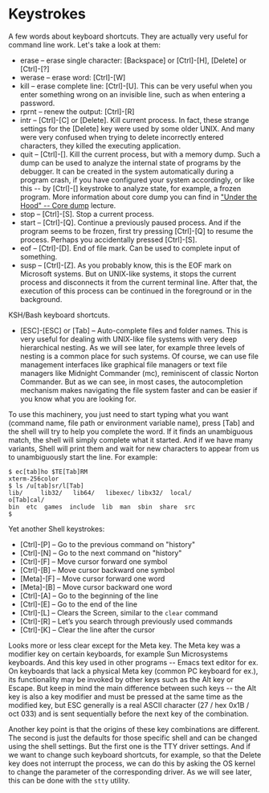 # Keystrokes

A few words about keyboard shortcuts. They are actually very useful for command line work. Let's take a look at them:

* erase – erase single character: [Backspace] or [Ctrl]-[H], [Delete] or [Ctrl]-[?]
* werase – erase word: [Ctrl]-[W]
* kill – erase complete line: [Ctrl]-[U]. This can be very useful when you enter something wrong on an invisible line, such as when entering a password.
* rprnt – renew the output: [Ctrl]-[R]
* intr – [Ctrl]-[C] or [Delete]. Kill current process. In fact, these strange settings for the [Delete] key were used by some older UNIX. And many were very confused when trying to delete incorrectly entered characters, they killed the executing application. 
* quit – [Ctrl]-[\]. Kill the current process, but with a memory dump. Such a dump can be used to analyze the internal state of programs by the debugger. It can be created in the system automatically during a program crash, if you have configured your system accordingly, or like this -- by [Ctrl]-[\] keystroke to analyze state, for example, a frozen program. More information about core dump you can find in ["Under the Hood" -- Core dump](../under_the_hood/05_core_dump.md) lecture.
* stop – [Ctrl]-[S]. Stop a current process.
* start – [Ctrl]-[Q]. Continue a previously paused process. And if the program seems to be frozen, first try pressing [Ctrl]-[Q] to resume the process. Perhaps you accidentally pressed [Ctrl]-[S].
* eof – [Ctrl]-[D]. End of file mark. Can be used to complete input of something.
* susp – [Ctrl]-[Z]. As you probably know, this is the EOF mark on Microsoft systems. But on UNIX-like systems, it stops the current process and disconnects it from the current terminal line. After that, the execution of this process can be continued in the foreground or in the background.

KSH/Bash keyboard shortcuts.
* [ЕЅС]-[ЕЅС] or [Tab] – Auto-complete files and folder names. This is very useful for dealing with UNIX-like file systems with very deep hierarchical nesting. As we will see later, for example three levels of nesting is a common place for such systems. Of course, we can use file management interfaces like graphical file managers or text file managers like Midnight Commander (mc), reminiscent of classic Norton Commander. But as we can see, in most cases, the autocompletion mechanism makes navigating the file system faster and can be easier if you know what you are looking for.

To use this machinery, you just need to start typing what you want (command name, file path or environment variable name), press [Tab] and the shell will try to help you complete the word. If it finds an unambiguous match, the shell will simply complete what it started. And if we have many variants, Shell will print them and wait for new characters to appear from us to unambiguously start the line. For example:
```
$ ec[tab]ho $TE[Tab]RM
xterm-256color
$ ls /u[tab]sr/l[Tab]
lib/     lib32/   lib64/   libexec/ libx32/  local/ 
o[Tab]cal/
bin  etc  games  include  lib  man  sbin  share  src
$
```
Yet another Shell keystrokes:
* [Ctrl]-[P] – Go to the previous command on "history"
* [Ctrl]-[N] – Go to the next command on "history"
* [Ctrl]-[F] – Move cursor forward one symbol
* [Ctrl]-[B] – Move cursor backward one symbol
* [Meta]-[F] – Move cursor forward one word
* [Meta]-[B] – Move cursor backward one word
* [Ctrl]-[A] – Go to the beginning of the line
* [Ctrl]-[E] – Go to the end of the line
* [Ctrl]-[L] – Clears the Screen, similar to the `clear` command
* [Ctrl]-[R] – Let’s you search through previously used commands
* [Ctrl]-[K] – Clear the line after the cursor

Looks more or less clear except for the Meta key. The Meta key was a modifier key on certain keyboards, for example Sun Microsystems keyboards. And this key used in other programs -- Emacs text editor for ex. On keyboards that lack a physical Meta key (common PC keyboard for ex.), its functionality may be invoked by other keys such as the Alt key or Escape. But keep in mind the main difference between such keys -- the Alt key is also a key modifier and must be pressed at the same time as the modified key, but ESC generally is a real ASCII character (27 / hex 0x1B / oct 033) and is sent sequentially before the next key of the combination.

Another key point is that the origins of these key combinations are different. The second is just the defaults for those specific shell and can be changed using the shell settings. But the first one is the TTY driver settings. And if we want to change such keyboard shortcuts, for example, so that the Delete key does not interrupt the process, we can do this by asking the OS kernel to change the parameter of the corresponding driver. As we will see later, this can be done with the `stty` utility.
